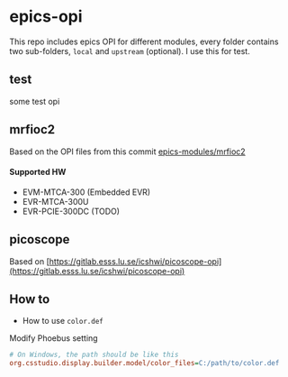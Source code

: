 # epics-opi

This repo includes epics OPI for different modules, every folder contains two sub-folders, `local` and `upstream` (optional). I use this for test.

## test
some test opi

## mrfioc2
Based on the OPI files from this commit [epics-modules/mrfioc2](https://github.com/epics-modules/mrfioc2/commit/28d3076424c70e6a348944fcbd77d4f746e1cd4f)

#### Supported HW
- EVM-MTCA-300 (Embedded EVR)
- EVR-MTCA-300U
- EVR-PCIE-300DC (TODO)

## picoscope
Based on [https://gitlab.esss.lu.se/icshwi/picoscope-opi](https://gitlab.esss.lu.se/icshwi/picoscope-opi)

## How to

- How to use `color.def`

Modify Phoebus setting

```ini
# On Windows, the path should be like this
org.csstudio.display.builder.model/color_files=C:/path/to/color.def
```
